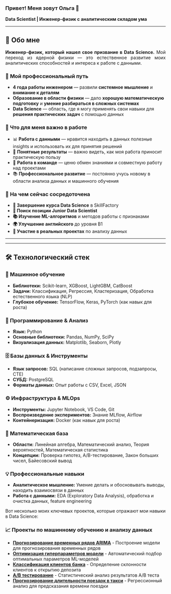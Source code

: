 ### Привет! Меня зовут Ольга 👋 
**Data Scientist | Инженер-физик с аналитическим складом ума**

---

## 🎯 Обо мне

<div align="justify">

**Инженер-физик, который нашел свое призвание в Data Science.** Мой переход из ядерной физики — это естественное развитие моих аналитических способностей и интереса к работе с данными.

</div>

### 🔬 **Мой профессиональный путь**
- **4 года работы инженером** — развили **системное мышление** и **внимание к деталям**
- **Образование в области физики** — дало **хорошую математическую подготовку** и **умение разбираться в сложных системах**
- **Data Science** — область, где я могу применять свои навыки для **решения практических задач** с помощью данных

### 💫 **Что для меня важно в работе**
- 📊 **Работа с данными** — нравится находить в данных полезные insights и использовать их для принятия решений
- 🎯 **Понятные результаты** — важно видеть, как моя работа приносит практическую пользу
- 🤝 **Работа в команде** — ценю обмен знаниями и совместную работу над проектами
- 📚 **Профессиональное развитие** — постоянно учусь новому в области анализа данных и машинного обучения

### 🚀 **На чем сейчас сосредоточена**
-   **🎯 Завершение курса Data Science** в SkillFactory
-   **💼 Поиск позиции Junior Data Scientist** 
-   **📚 Изучение ML-алгоритмов** и методов работы с признаками
-   **🌍 Улучшение английского** до уровня B1
-   **🔬 Участие в реальных проектах** по анализу данных

---
---

## 🛠 Технологический стек

### **🧠 Машинное обучение**
- **Библиотеки:** Scikit-learn, XGBoost, LightGBM, CatBoost 
- **Задачи:** Классификация, Регрессия, Кластеризация, Обработка естественного языка (NLP)
- **Глубокое обучение:** TensorFlow, Keras, PyTorch (как навык для роста) 

### **🐍 Программирование & Анализ**
- **Язык:** Python
- **Основные библиотеки:** Pandas, NumPy, SciPy 
- **Визуализация данных:** Matplotlib, Seaborn, Plotly

### **🗄️ Базы данных & Инструменты**
- **Язык запросов:** SQL (написание сложных запросов, подзапросы, CTE) 
- **СУБД:** PostgreSQL
- **Форматы данных:** Опыт работы с CSV, Excel, JSON

### **⚙️ Инфраструктура & MLOps**
- **Инструменты:** Jupyter Notebook, VS Code, Git 
- **Воспроизведение экспериментов:** Знание MLflow, Airflow 
- **Контейнеризация:** Docker (как навык для роста)

### **📐 Математическая база**
- **Области:** Линейная алгебра, Математический анализ, Теория вероятностей, Математическая статистика
- **Концепции:** Проверка гипотез, A/B-тестирование, Закон больших чисел, Байесовский вывод

### **💡 Профессиональные навыки**
- **Аналитическое мышление:** Умение делать и обосновывать выводы, находить взаимосвязи в данных 
- **Работа с данными:** EDA (Exploratory Data Analysis), обработка и очистка данных, feature engineering 

Вот несколько моих ключевых проектов, которые отражают мои навыки в Data Science:

### **📈 Проекты по машинному обучению и анализу данных**

- [**Прогнозирование временных рядов ARIMA**](https://github.com/OlgaKonushkina/Data-Science/blob/main/%D0%92%D1%80%D0%B5%D0%BC%D0%B5%D0%BD%D0%BD%D1%8B%D0%B5%20%D1%80%D1%8F%D0%B4%D1%8B%20/%D0%9C%D0%BE%D0%B4%D0%B5%D0%BB%D1%8C%20%D0%B2%D1%80%D0%B5%D0%BC%D0%B5%D0%BD%D0%BD%D0%BE%D0%B3%D0%BE%20%D1%80%D1%8F%D0%B4%D0%B0%20ARIMA.%20%D0%92%D0%92%D0%9F_%D0%93%D0%B0%D0%BD%D1%8B.ipynb) - Построение модели для прогнозирования временных рядов
- [**Оптимизация гиперпараметров модели**](https://github.com/OlgaKonushkina/Data-Science/tree/main/Project_7_%D0%9E%D0%BF%D1%82%D0%B8%D0%BC%D0%B8%D0%B7%D0%B0%D1%86%D0%B8%D1%8F%20%D0%B3%D0%B8%D0%BF%D0%B5%D1%80%D0%BF%D0%B0%D1%80%D0%B0%D0%BC%D0%B5%D1%82%D1%80%D0%BE%D0%B2%20%D0%BC%D0%BE%D0%B4%D0%B0%D0%BB%D0%B8) - Автоматический подбор оптимальных параметров ML-моделей
- [**Классификация клиентов банка**](https://github.com/OlgaKonushkina/Data-Science/tree/main/Project_4_%D0%9A%D0%BB%D0%B0%D1%81%D1%81%D0%B8%D1%84%D0%B8%D0%BA%D0%B0%D1%86%D0%B8%D1%8F) - Определение склонности клиентов к открытию депозита
- [**A/B тестирование**](https://github.com/OlgaKonushkina/Data-Science/tree/main/Project_A_B_test) - Статистический анализ результатов A/B теста
- [**Прогнозирование длительности поездок в такси**](https://github.com/OlgaKonushkina/Data-Science/tree/main/Project_5_Taxi_duration) - Регрессионный анализ для предсказания времени поездки
